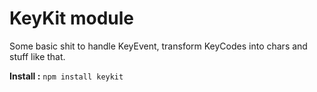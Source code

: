 
# KeyKit module

Some basic shit to handle KeyEvent, transform KeyCodes into chars and stuff like that.

**Install :** ` npm install keykit `
